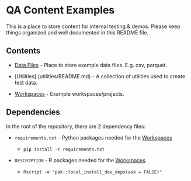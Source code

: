 # QA Content Examples

This is a place to store content for internal testing & demos. Please keep things organized and well documented in this README file.

## Contents

* [Data Files](data-files/README.md) - Place to store example data files. E.g. csv, parquet.

* [Utilities] (utilities/README.md) - A collection of utilities used to create test data.

* [Workspaces](workspaces/README.md) - Example workspaces/projects.

## Dependencies

In the root of the repository, there are 2 dependency files:

* `requirements.txt` - Python packages needed for the [Workspaces](workspaces/README.md)
  - `pip install -r requirements.txt`

* `DESCRIPTION` - R packages needed for the [Workspaces](workspaces/README.md)
  - `Rscript -e "pak::local_install_dev_deps(ask = FALSE)"`